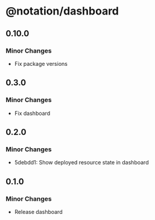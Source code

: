 # @notation/dashboard

## 0.10.0

### Minor Changes

- Fix package versions

## 0.3.0

### Minor Changes

- Fix dashboard

## 0.2.0

### Minor Changes

- 5debdd1: Show deployed resource state in dashboard

## 0.1.0

### Minor Changes

- Release dashboard
